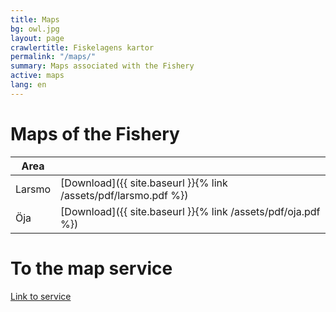 ```yaml
---
title: Maps
bg: owl.jpg
layout: page
crawlertitle: Fiskelagens kartor
permalink: "/maps/"
summary: Maps associated with the Fishery
active: maps
lang: en
---
```


# Maps of the Fishery

| Area  |  |
| ------------- | ------------- |
| Larsmo  | [Download]({{ site.baseurl }}{% link /assets/pdf/larsmo.pdf %})  |
| Öja  | [Download]({{ site.baseurl }}{% link /assets/pdf/oja.pdf %})  |

# To the map service
[Link to service](http://www.maanmittauslaitos.fi/asioi-verkossa/karttapaikka)
